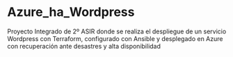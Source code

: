 # Azure_ha_Wordpress
Proyecto Integrado de 2º ASIR donde se realiza el despliegue de un servicio Wordpress con Terraform, configurado con Ansible y desplegado en Azure con recuperación ante desastres y alta disponibilidad
